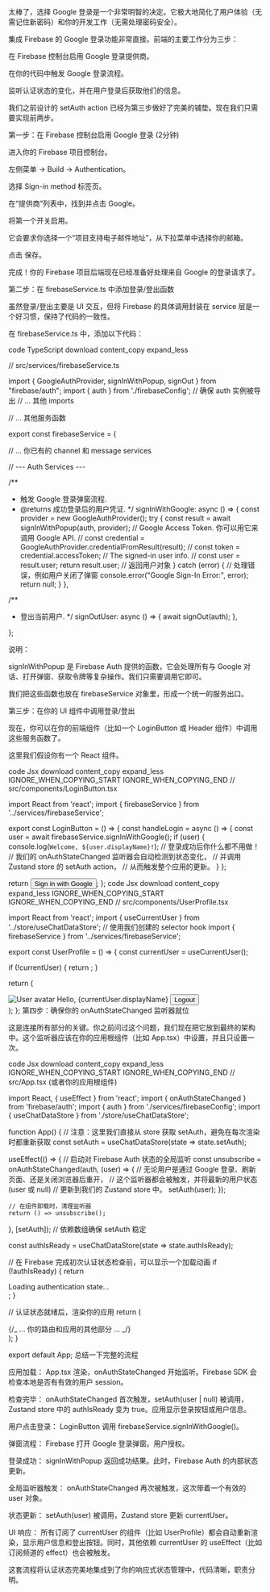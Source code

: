 太棒了，选择 Google 登录是一个非常明智的决定。它极大地简化了用户体验（无需记住新密码）和你的开发工作（无需处理密码安全）。

集成 Firebase 的 Google 登录功能非常直接。前端的主要工作分为三步：

在 Firebase 控制台启用 Google 登录提供商。

在你的代码中触发 Google 登录流程。

监听认证状态的变化，并在用户登录后获取他们的信息。

我们之前设计的 setAuth action 已经为第三步做好了完美的铺垫。现在我们只需要实现前两步。

第一步：在 Firebase 控制台启用 Google 登录 (2分钟)

进入你的 Firebase 项目控制台。

左侧菜单 -> Build -> Authentication。

选择 Sign-in method 标签页。

在“提供商”列表中，找到并点击 Google。

将第一个开关启用。

它会要求你选择一个“项目支持电子邮件地址”，从下拉菜单中选择你的邮箱。

点击 保存。

完成！你的 Firebase 项目后端现在已经准备好处理来自 Google 的登录请求了。

第二步：在 firebaseService.ts 中添加登录/登出函数

虽然登录/登出主要是 UI 交互，但将 Firebase 的具体调用封装在 service 层是一个好习惯，保持了代码的一致性。

在 firebaseService.ts 中，添加以下代码：

code
TypeScript
download
content_copy
expand_less

// src/services/firebaseService.ts

import { GoogleAuthProvider, signInWithPopup, signOut } from "firebase/auth";
import { auth } from './firebaseConfig'; // 确保 auth 实例被导出
// ... 其他 imports

// ... 其他服务函数

export const firebaseService = {

// ... 你已有的 channel 和 message services

// --- Auth Services ---

/\*\*

- 触发 Google 登录弹窗流程.
- @returns 成功登录后的用户凭证.
  \*/
  signInWithGoogle: async () => {
  const provider = new GoogleAuthProvider();
  try {
  const result = await signInWithPopup(auth, provider);
  // Google Access Token. 你可以用它来调用 Google API.
  // const credential = GoogleAuthProvider.credentialFromResult(result);
  // const token = credential.accessToken;
  // The signed-in user info.
  // const user = result.user;
  return result.user; // 返回用户对象
  } catch (error) {
  // 处理错误，例如用户关闭了弹窗
  console.error("Google Sign-In Error:", error);
  return null;
  }
  },

/\*\*

- 登出当前用户.
  \*/
  signOutUser: async () => {
  await signOut(auth);
  },

};

说明：

signInWithPopup 是 Firebase Auth 提供的函数，它会处理所有与 Google 对话、打开弹窗、获取令牌等复杂操作。我们只需要调用它即可。

我们把这些函数也放在 firebaseService 对象里，形成一个统一的服务出口。

第三步：在你的 UI 组件中调用登录/登出

现在，你可以在你的前端组件（比如一个 LoginButton 或 Header 组件）中调用这些服务函数了。

这里我们假设你有一个 React 组件。

code
Jsx
download
content_copy
expand_less
IGNORE_WHEN_COPYING_START
IGNORE_WHEN_COPYING_END
// src/components/LoginButton.tsx

import React from 'react';
import { firebaseService } from '../services/firebaseService';

export const LoginButton = () => {
const handleLogin = async () => {
const user = await firebaseService.signInWithGoogle();
if (user) {
console.log(`Welcome, ${user.displayName}!`);
// 登录成功后你什么都不用做！
// 我们的 onAuthStateChanged 监听器会自动检测到状态变化，
// 并调用 Zustand store 的 setAuth action，
// 从而触发整个应用的更新。
}
};

return <button onClick={handleLogin}>Sign in with Google</button>;
};
code
Jsx
download
content_copy
expand_less
IGNORE_WHEN_COPYING_START
IGNORE_WHEN_COPYING_END
// src/components/UserProfile.tsx

import React from 'react';
import { useCurrentUser } from '../store/useChatDataStore'; // 使用我们创建的 selector hook
import { firebaseService } from '../services/firebaseService';

export const UserProfile = () => {
const currentUser = useCurrentUser();

if (!currentUser) {
return <LoginButton />;
}

return (

<div>
<img src={currentUser.photoURL || undefined} alt="User avatar" style={{ width: 40, borderRadius: '50%' }} />
<span>Hello, {currentUser.displayName}</span>
<button onClick={firebaseService.signOutUser}>Logout</button>
</div>
);
};
第四步：确保你的 onAuthStateChanged 监听器就位

这是连接所有部分的关键。你之前问过这个问题，我们现在把它放到最终的架构中。这个监听器应该在你的应用根组件（比如 App.tsx）中设置，并且只设置一次。

code
Jsx
download
content_copy
expand_less
IGNORE_WHEN_COPYING_START
IGNORE_WHEN_COPYING_END
// src/App.tsx (或者你的应用根组件)

import React, { useEffect } from 'react';
import { onAuthStateChanged } from 'firebase/auth';
import { auth } from './services/firebaseConfig';
import { useChatDataStore } from './store/useChatDataStore';

function App() {
// 注意：这里我们直接从 store 获取 setAuth，避免在每次渲染时都重新获取
const setAuth = useChatDataStore(state => state.setAuth);

useEffect(() => {
// 启动对 Firebase Auth 状态的全局监听
const unsubscribe = onAuthStateChanged(auth, (user) => {
// 无论用户是通过 Google 登录、刷新页面、还是关闭浏览器后重开，
// 这个监听器都会被触发，并将最新的用户状态 (user 或 null)
// 更新到我们的 Zustand store 中。
setAuth(user);
});

    // 在组件卸载时，清理监听器
    return () => unsubscribe();

}, [setAuth]); // 依赖数组确保 setAuth 稳定

const authIsReady = useChatDataStore(state => state.authIsReady);

// 在 Firebase 完成初次认证状态检查前，可以显示一个加载动画
if (!authIsReady) {
return <div>Loading authentication state...</div>;
}

// 认证状态就绪后，渲染你的应用
return (

<div>
<UserProfile />
{/_ ... 你的路由和应用的其他部分 ... _/}
</div>
);
}

export default App;
总结一下完整的流程

应用加载： App.tsx 渲染，onAuthStateChanged 开始监听。Firebase SDK 会检查本地是否有有效的用户 session。

检查完毕： onAuthStateChanged 首次触发，setAuth(user | null) 被调用，Zustand store 中的 authIsReady 变为 true。应用显示登录按钮或用户信息。

用户点击登录： LoginButton 调用 firebaseService.signInWithGoogle()。

弹窗流程： Firebase 打开 Google 登录弹窗。用户授权。

登录成功： signInWithPopup 返回成功结果。此时，Firebase Auth 的内部状态更新。

全局监听器触发： onAuthStateChanged 再次被触发，这次带着一个有效的 user 对象。

状态更新： setAuth(user) 被调用，Zustand store 更新 currentUser。

UI 响应： 所有订阅了 currentUser 的组件（比如 UserProfile）都会自动重新渲染，显示用户信息和登出按钮。同时，其他依赖 currentUser 的 useEffect（比如订阅频道的 effect）也会被触发。

这套流程将认证状态完美地集成到了你的响应式状态管理中，代码清晰，职责分明。
